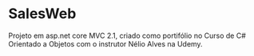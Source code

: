 # SalesWeb
Projeto em asp.net core MVC 2.1, criado como portifólio no Curso de C# Orientado a Objetos com o instrutor Nélio Alves na Udemy.
